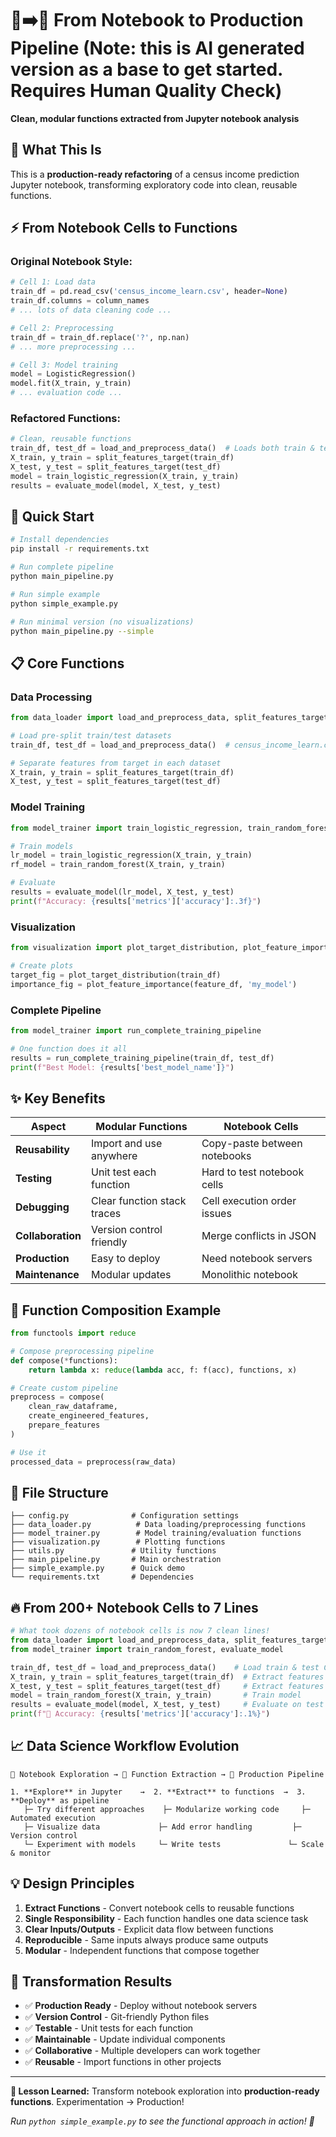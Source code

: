 # 📓➡️🚀 From Notebook to Production Pipeline (Note: this is AI generated version as a base to get started. Requires Human Quality Check)

**Clean, modular functions extracted from Jupyter notebook analysis**

## 🎯 **What This Is**

This is a **production-ready refactoring** of a census income prediction Jupyter notebook, transforming exploratory code into clean, reusable functions.

## ⚡ **From Notebook Cells to Functions**

### **Original Notebook Style:**
```python
# Cell 1: Load data
train_df = pd.read_csv('census_income_learn.csv', header=None)
train_df.columns = column_names
# ... lots of data cleaning code ...

# Cell 2: Preprocessing  
train_df = train_df.replace('?', np.nan)
# ... more preprocessing ...

# Cell 3: Model training
model = LogisticRegression()
model.fit(X_train, y_train)
# ... evaluation code ...
```

### **Refactored Functions:**
```python
# Clean, reusable functions
train_df, test_df = load_and_preprocess_data()  # Loads both train & test CSVs
X_train, y_train = split_features_target(train_df)
X_test, y_test = split_features_target(test_df)
model = train_logistic_regression(X_train, y_train)
results = evaluate_model(model, X_test, y_test)
```

## 🚀 **Quick Start**

```bash
# Install dependencies
pip install -r requirements.txt

# Run complete pipeline
python main_pipeline.py

# Run simple example
python simple_example.py

# Run minimal version (no visualizations)
python main_pipeline.py --simple
```

## 📋 **Core Functions**

### **Data Processing**
```python
from data_loader import load_and_preprocess_data, split_features_target

# Load pre-split train/test datasets
train_df, test_df = load_and_preprocess_data()  # census_income_learn.csv & census_income_test.csv

# Separate features from target in each dataset
X_train, y_train = split_features_target(train_df)
X_test, y_test = split_features_target(test_df)
```

### **Model Training**
```python
from model_trainer import train_logistic_regression, train_random_forest, evaluate_model

# Train models
lr_model = train_logistic_regression(X_train, y_train)
rf_model = train_random_forest(X_train, y_train)

# Evaluate
results = evaluate_model(lr_model, X_test, y_test)
print(f"Accuracy: {results['metrics']['accuracy']:.3f}")
```

### **Visualization**
```python
from visualization import plot_target_distribution, plot_feature_importance

# Create plots
target_fig = plot_target_distribution(train_df)
importance_fig = plot_feature_importance(feature_df, 'my_model')
```

### **Complete Pipeline**
```python
from model_trainer import run_complete_training_pipeline

# One function does it all
results = run_complete_training_pipeline(train_df, test_df)
print(f"Best Model: {results['best_model_name']}")
```

## ✨ **Key Benefits**

| Aspect | Modular Functions | Notebook Cells |
|--------|------------------|----------------|
| **Reusability** | Import and use anywhere | Copy-paste between notebooks |
| **Testing** | Unit test each function | Hard to test notebook cells |
| **Debugging** | Clear function stack traces | Cell execution order issues |
| **Collaboration** | Version control friendly | Merge conflicts in JSON |
| **Production** | Easy to deploy | Need notebook servers |
| **Maintenance** | Modular updates | Monolithic notebook |

## 🧪 **Function Composition Example**

```python
from functools import reduce

# Compose preprocessing pipeline
def compose(*functions):
    return lambda x: reduce(lambda acc, f: f(acc), functions, x)

# Create custom pipeline
preprocess = compose(
    clean_raw_dataframe,
    create_engineered_features,
    prepare_features
)

# Use it
processed_data = preprocess(raw_data)
```

## 📁 **File Structure**

```
├── config.py              # Configuration settings
├── data_loader.py          # Data loading/preprocessing functions
├── model_trainer.py        # Model training/evaluation functions  
├── visualization.py        # Plotting functions
├── utils.py               # Utility functions
├── main_pipeline.py       # Main orchestration
├── simple_example.py      # Quick demo
└── requirements.txt       # Dependencies
```

## 🔥 **From 200+ Notebook Cells to 7 Lines**

```python
# What took dozens of notebook cells is now 7 clean lines!
from data_loader import load_and_preprocess_data, split_features_target
from model_trainer import train_random_forest, evaluate_model

train_df, test_df = load_and_preprocess_data()    # Load train & test CSVs + preprocessing
X_train, y_train = split_features_target(train_df)  # Extract features & target from train
X_test, y_test = split_features_target(test_df)     # Extract features & target from test
model = train_random_forest(X_train, y_train)       # Train model
results = evaluate_model(model, X_test, y_test)     # Evaluate on test set
print(f"🎯 Accuracy: {results['metrics']['accuracy']:.1%}")
```

## 📈 **Data Science Workflow Evolution**

```
📓 Notebook Exploration → 🔧 Function Extraction → 🚀 Production Pipeline

1. **Explore** in Jupyter    →  2. **Extract** to functions  →  3. **Deploy** as pipeline
   ├─ Try different approaches    ├─ Modularize working code     ├─ Automated execution
   ├─ Visualize data             ├─ Add error handling         ├─ Version control
   └─ Experiment with models     └─ Write tests               └─ Scale & monitor
```

## 💡 **Design Principles**

1. **Extract Functions** - Convert notebook cells to reusable functions
2. **Single Responsibility** - Each function handles one data science task
3. **Clear Inputs/Outputs** - Explicit data flow between functions
4. **Reproducible** - Same inputs always produce same outputs
5. **Modular** - Independent functions that compose together

## 🎊 **Transformation Results**

- ✅ **Production Ready** - Deploy without notebook servers
- ✅ **Version Control** - Git-friendly Python files
- ✅ **Testable** - Unit tests for each function
- ✅ **Maintainable** - Update individual components
- ✅ **Collaborative** - Multiple developers can work together
- ✅ **Reusable** - Import functions in other projects

---

**💭 Lesson Learned:** Transform notebook exploration into **production-ready functions**. Experimentation → Production!

*Run `python simple_example.py` to see the functional approach in action! 🚀*
